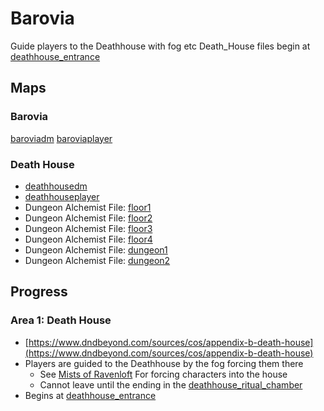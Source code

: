 # Barovia
Guide players to the Deathhouse with fog etc
Death_House files begin at [deathhouse_entrance](Death_House/floor1/deathhouse_entrance.md)

## Maps
### Barovia
[baroviadm](baroviadm.jpg)
[baroviaplayer](baroviaplayer.jpg)
### Death House
- [deathhousedm](Barovia/Death_House/deathhousedm.jpg)
- [deathhouseplayer](Barovia/Death_House/deathhouseplayer.jpg)
- Dungeon Alchemist File: [floor1](Death_House/floor1/floor1.dam)
- Dungeon Alchemist File: [floor2](Death_House/floor2/floor2.dam)
- Dungeon Alchemist File: [floor3](Death_House/floor3/floor3.dam)
- Dungeon Alchemist File: [floor4](Death_House/floor4/floor4.dam)
- Dungeon Alchemist File: [dungeon1](Death_House/dungeon/dungeon1.dam)
- Dungeon Alchemist File: [dungeon2](Death_House/dungeon/dungeon2.jpg)
## Progress
### Area 1: Death House
- [https://www.dndbeyond.com/sources/cos/appendix-b-death-house](https://www.dndbeyond.com/sources/cos/appendix-b-death-house)
- Players are guided to the Deathhouse by the fog forcing them there
	- See [Mists of Ravenloft](https://www.dndbeyond.com/sources/cos/the-lands-of-barovia#MistsofRavenloft) For forcing characters into the house
	- Cannot leave until the ending in the [deathhouse_ritual_chamber](Death_House/dungeon/deathhouse_ritual_chamber.md)
- Begins at [deathhouse_entrance](Death_House/floor1/deathhouse_entrance.md)